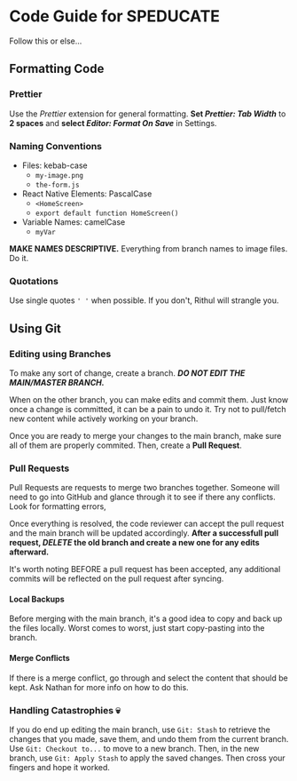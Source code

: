 # Code Guide for SPEDUCATE

Follow this or else...

## Formatting Code

### Prettier

Use the _Prettier_ extension for general formatting. **Set _Prettier: Tab Width_** to **2 spaces** and
**select _Editor: Format On Save_** in Settings.

### Naming Conventions

- Files: kebab-case
  - `my-image.png`
  - `the-form.js`
- React Native Elements: PascalCase
  - `<HomeScreen>`
  - `export default function HomeScreen()`
- Variable Names: camelCase
  - `myVar`

**MAKE NAMES DESCRIPTIVE.** Everything from branch names to image files. Do it.

### Quotations

Use single quotes `' '` when possible. If you don't, Rithul will strangle you.

## Using Git

### Editing using Branches

To make any sort of change, create a branch. **_DO NOT EDIT THE MAIN/MASTER BRANCH._**

When on the other branch, you can make edits and commit them. Just know once a change is committed, it can be a pain to undo it. Try not to pull/fetch new content while actively working on your branch.

Once you are ready to merge your changes to the main branch, make sure all of them are properly commited. Then, create a **Pull Request**.

### Pull Requests

Pull Requests are requests to merge two branches together. Someone will need to go into GitHub and glance through it to see if there any conflicts. Look for formatting errors,

Once everything is resolved, the code reviewer can accept the pull request and the main branch will be updated accordingly. **After a successfull pull request, _DELETE_ the old branch and create a new one for any edits afterward.**

It's worth noting BEFORE a pull request has been accepted, any additional commits will be reflected on the pull request after syncing.

#### Local Backups

Before merging with the main branch, it's a good idea to copy and back up the files locally. Worst comes to worst, just start copy-pasting into the branch.

#### Merge Conflicts

If there is a merge conflict, go through and select the content that should be kept. Ask Nathan for more info on how to do this.

### Handling Catastrophies 💀

If you do end up editing the main branch, use `Git: Stash` to retrieve the changes that you made, save them, and undo them from the current branch. Use `Git: Checkout to...` to move to a new branch. Then, in the new branch, use `Git: Apply Stash` to apply the saved changes. Then cross your fingers and hope it worked.
